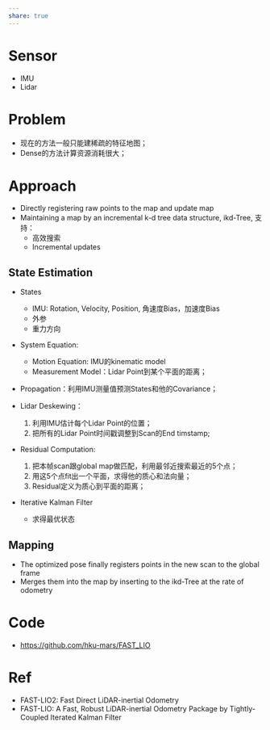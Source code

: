```yaml
---
share: true
---
```


# Sensor

- IMU
- Lidar

# Problem

- 现在的方法一般只能建稀疏的特征地图；
- Dense的方法计算资源消耗很大；

# Approach

- Directly registering raw points to the map and update map
- Maintaining a map by an incremental k-d tree data structure, ikd-Tree, 支持：
	- 高效搜索
	- Incremental updates

## State Estimation

- States
	- IMU: Rotation, Velocity, Position, 角速度Bias，加速度Bias
	- 外参
	- 重力方向
- System Equation:
	- Motion Equation: IMU的kinematic model
	- Measurement Model：Lidar Point到某个平面的距离；

- Propagation：利用IMU测量值预测States和他的Covariance；
- Lidar Deskewing：
	1. 利用IMU估计每个Lidar Point的位置；
	2. 把所有的Lidar Point时间戳调整到Scan的End timstamp;
- Residual Computation:
	1. 把本帧scan跟global map做匹配，利用最邻近搜索最近的5个点；
	2. 用这5个点fit出一个平面，求得他的质心和法向量；
	3. Residual定义为质心到平面的距离；
- Iterative Kalman Filter
	- 求得最优状态

## Mapping
- The optimized pose finally registers points in the new scan to the global frame
- Merges them into the map by inserting to the ikd-Tree at the rate of odometry

# Code

- https://github.com/hku-mars/FAST_LIO

# Ref

- FAST-LIO2: Fast Direct LiDAR-inertial Odometry
- FAST-LIO: A Fast, Robust LiDAR-inertial Odometry Package by Tightly-Coupled Iterated Kalman Filter